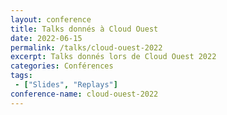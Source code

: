 ```yaml
---
layout: conference
title: Talks donnés à Cloud Ouest
date: 2022-06-15
permalink: /talks/cloud-ouest-2022
excerpt: Talks donnés lors de Cloud Ouest 2022
categories: Conférences
tags: 
 - ["Slides", "Replays"]
conference-name: cloud-ouest-2022
---
```


